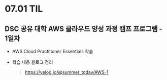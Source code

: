 <h1> 07.01 TIL </h1>

## DSC 공유 대학 AWS 클라우드 양성 과정 캠프 프로그램 - 1일차

- AWS Cloud Practitioner Essentials 학습

- 학습 내용 블로그 정리
  > https://velog.io/@summer_today/AWS-1

